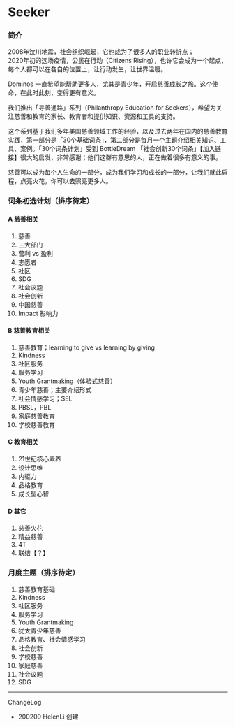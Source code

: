 # Seeker

### 简介

2008年汶川地震，社会组织崛起，它也成为了很多人的职业转折点；  
2020年初的这场疫情，公民在行动（Citizens Rising），也许它会成为一个起点，每个人都可以在各自的位置上，让行动发生，让世界温暖。

Dominos 一直希望能帮助更多人，尤其是青少年，开启慈善成长之旅。这个使命，在此时此刻，变得更有意义。

我们推出「寻善通路」系列（Philanthropy Education for Seekers），希望为关注慈善和教育的家长、教育者和提供知识、资源和工具的支持。

这个系列基于我们多年美国慈善领域工作的经验，以及过去两年在国内的慈善教育实践，第一部分是「30个基础词条」，第二部分是每月一个主题介绍相关知识、工具、案例。「30个词条计划」受到 BottleDream 「社会创新30个词条」【加入链接】很大的启发，非常感谢；他们这群有意思的人，正在做着很多有意义的事。

慈善可以成为每个人生命的一部分，成为我们学习和成长的一部分，让我们就此启程，点亮火花。你可以去照亮更多人。





### 词条初选计划（排序待定）

#### A 慈善相关
1. 慈善
2. 三大部门
3. 营利 vs 盈利
5. 志愿者
6. 社区
7. SDG 
8. 社会议题
9. 社会创新
10. 中国慈善
11. Impact 影响力

#### B 慈善教育相关
1. 慈善教育；learning to give vs learning by giving
2. Kindness
3. 社区服务
3. 服务学习
4. Youth Grantmaking（体验式慈善）
5. 青少年慈善；主要介绍形式
6. 社会情感学习；SEL
7. PBSL，PBL
8. 家庭慈善教育
9. 学校慈善教育

#### C 教育相关
1. 21世纪核心素养
2. 设计思维
3. 内驱力
4. 品格教育
6. 成长型心智

#### D 其它 
1. 慈善火花
2. 精益慈善
3. 4T
4. 联结【？】


### 月度主题（排序待定）
1. 慈善教育基础
2. Kindness
3. 社区服务
4. 服务学习
5. Youth Grantmaking
6. 犹太青少年慈善
7. 品格教育、社会情感学习
8. 社会创新
9. 学校慈善
10. 家庭慈善
11. 社会议题
11. SDG


----

ChangeLog

- 200209 HelenLi 创建
